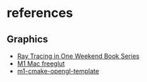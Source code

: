 # references

## Graphics
- [Ray Tracing in One Weekend Book Series](https://github.com/RayTracing/raytracing.github.io)
- [M1 Mac freeglut](https://theoldface-dev.tistory.com/42)
- [m1-cmake-opengl-template](https://github.com/veranovus/m1-cmake-opengl-template)
